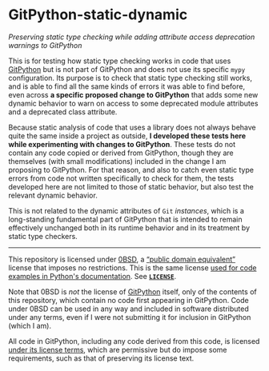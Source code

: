 # GitPython-static-dynamic

*Preserving static type checking while adding attribute access deprecation
warnings to GitPython*

This is for testing how static type checking works in code that uses
[GitPython](https://github.com/gitpython-developers/GitPython) but is not part
of GitPython and does not use its specific `mypy` configuration. Its purpose is
to check that static type checking still works, and is able to find all the
same kinds of errors it was able to find before, even across **a specific
proposed change to GitPython** that adds some new dynamic behavior to warn on
access to some deprecated module attributes and a deprecated class attribute.

Because static analysis of code that uses a library does not always behave
quite the same inside a project as outside, **I developed these tests here
while experimenting with changes to GitPython**. These tests do not contain any
code copied or derived from GitPython, though they are themselves (with small
modifications) included in the change I am proposing to GitPython. For that
reason, and also to catch even static type errors from code not written
specifically to check for them, the tests developed here are not limited to
those of static behavior, but also test the relevant dynamic behavior.

This is not related to the dynamic attributes of `Git` *instances*, which is a
long-standing fundamental part of GitPython that is intended to remain
effectively unchanged both in its runtime behavior and in its treatment by
static type checkers.

---

This repository is licensed under [0BSD](https://spdx.org/licenses/0BSD.html),
a [“public domain
equivalent”](https://en.wikipedia.org/wiki/Public-domain-equivalent_license)
license that imposes no restrictions. This is the same license [used for code
examples in Python's
documentation](https://docs.python.org/3/license.html#terms-and-conditions-for-accessing-or-otherwise-using-python).
See [**`LICENSE`**](LICENSE).

Note that 0BSD is *not* the license of
[GitPython](https://github.com/gitpython-developers/GitPython) itself, only of
the contents of this repository, which contain no code first appearing in
GitPython. Code under 0BSD can be used in any way and included in software
distributed under any terms, even if I were not submitting it for inclusion in
GitPython (which I am).

All code in GitPython, including any code derived from this code, is licensed
[under its license
terms](https://github.com/gitpython-developers/GitPython/blob/main/LICENSE),
which are permissive but do impose some requirements, such as that of
preserving its license text.
